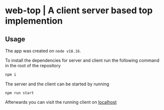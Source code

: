 # web-top | A client server based top implemention

## Usage

The app was created on `node v18.16`.

To install the dependencies for server and client run the following command in the root of the repository

```bash
npm i
```

The server and the client can be started by running

```
npm run start
```

Afterwards you can visit the running client on [localhost](http://localhost:4200)



